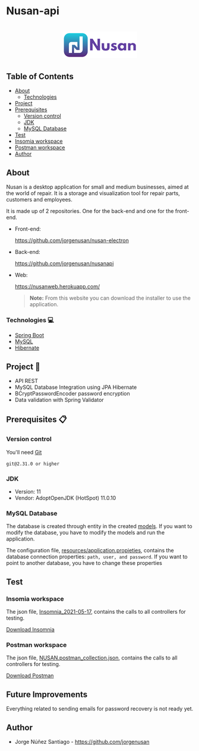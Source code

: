 # Nusan-api

<h1 align="center">
 <div>
  <img src="https://github.com/jorgenusan/nusan-electron/blob/master/src/img/LogoCompleto200.png">
 </div>
</h1>

 ## Table of Contents
 
 * [About](#about)
   * [Technologies](#technologies-computer)
 * [Project](#project-rocket)
 * [Prerequisites](#prerequisites-clipboard)
    * [Version control](#version-control)
    * [JDK](#jdk)
    * [MySQL Database](#mysql-database)
 * [Test](#test)
 * [Insomia workspace](#insomia-workspace)
 * [Postman workspace](#postman-workspace)
 * [Author](#author)

 ## About
 
 Nusan is a desktop application for small and medium businesses, aimed at the world of repair. 
 It is a storage and visualization tool for repair parts, customers and employees.
 
 It is made up of 2 repositories. One for the back-end and one for the front-end.
 
 * Front-end:
 
    https://github.com/jorgenusan/nusan-electron

 * Back-end:
  
    https://github.com/jorgenusan/nusanapi
    
 * Web:
 
    https://nusanweb.herokuapp.com/
    
    >**Note:**
    >From this website you can download the installer to use the application.
    
### Technologies :computer:

* [Spring Boot](https://spring.io/projects/spring-boot)
* [MySQL](https://www.mysql.com/)
* [Hibernate](https://hibernate.org/)
    
## Project :rocket:

* API REST
* MySQL Database Integration using JPA Hibernate
* BCryptPasswordEncoder password encryption
* Data validation with Spring Validator

## Prerequisites :clipboard:

### Version control

You'll need [Git](https://git-scm.com/)

```
git@2.31.0 or higher
```

### JDK

* Version: 11
* Vendor: AdoptOpenJDK (HotSpot) 11.0.10

### MySQL Database

The database is created through entity in the created [models](/src/main/java/com/nusan/nusanapi/model). If you want to modify the database, you have to modify the models and run the application.

The configuration file, [resources/application.propieties](/src/main/resources/application.properties), contains the database connection properties: `path, user, and password`. If you want to point to another database, you have to change these properties

## Test

### Insomia workspace

The json file, [Insomnia_2021-05-17](utils/Insomnia_2021-05-17), contains the calls to all controllers for testing.

[Download Insomnia](https://insomnia.rest/download)

### Postman workspace

The json file, [NUSAN.postman_collection.json](utils/NUSAN.postman_collection.json), contains the calls to all controllers for testing.

[Download Postman](https://www.postman.com/downloads/)

## Future Improvements

Everything related to sending emails for password recovery is not ready yet.

## Author

* Jorge Núñez Santiago - https://github.com/jorgenusan

